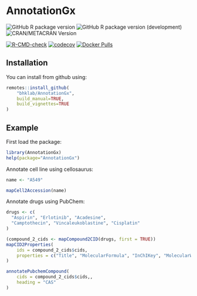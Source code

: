 
# AnnotationGx

<!-- badges: start -->
![GitHub R package version](https://img.shields.io/github/r-package/v/bhklab/AnnotationGx)
![GitHub R package version (development)](https://img.shields.io/github/r-package/v/bhklab/AnnotationGx/development)
![CRAN/METACRAN Version](https://img.shields.io/cran/v/AnnotationGx?label=CRAN%20RELEASE%20COMING%20SOON!&labelColor=red&color=red)

[![R-CMD-check](https://github.com/bhklab/AnnotationGx/actions/workflows/R-CMD-check.yaml/badge.svg)](https://github.com/bhklab/AnnotationGx/actions/workflows/R-CMD-check.yaml)
[![codecov](https://codecov.io/github/bhklab/AnnotationGx/graph/badge.svg?token=Nb1x0FcJoi)](https://codecov.io/github/bhklab/AnnotationGx)
[![Docker Pulls](https://img.shields.io/docker/pulls/bhklab/annotationgx-r)](https://hub.docker.com/r/bhklab/annotationgx-r)


<!-- badges: end -->

## Installation

You can install from github using:

``` r
remotes::install_github(
    "bhklab/AnnotationGx", 
    build_manual=TRUE, 
    build_vignettes=TRUE
)
```

## Example

First load the package:

``` r
library(AnnotationGx)
help(package="AnnotationGx")
```

Annotate cell line using cellosaurus:

``` r
name <- "A549"

mapCell2Accession(name)
```

Annotate drugs using PubChem:

``` r
drugs <- c(
  "Aspirin", "Erlotinib", "Acadesine", 
  "Camptothecin", "Vincaleukoblastine", "Cisplatin"
)

(compound_2_cids <- mapCompound2CID(drugs, first = TRUE))
mapCID2Properties(
    ids = compound_2_cids$cids,
    properties = c("Title", "MolecularFormula", "InChIKey", "MolecularWeight")
)

annotatePubchemCompound(
    cids = compound_2_cids$cids,, 
    heading = "CAS"
)
```